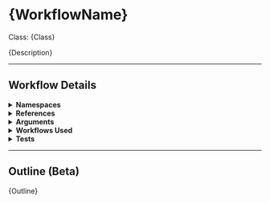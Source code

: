 # {WorkflowName}
Class: {Class}

{Description}

<hr />

## Workflow Details
<details>
    <summary>
    <b>Namespaces</b>
    </summary>
    
{Namespaces}

</details>
<details>
    <summary>
    <b>References</b>
    </summary>

{References}

</details>
<details>
    <summary>
    <b>Arguments</b>
    </summary>

{Arguments}
    
</details>
<details>
    <summary>
    <b>Workflows Used</b>
    </summary>

{WorkflowsUsed}
    
</details>
<details>
    <summary>
    <b>Tests</b>
    </summary>

{Tests}
    
</details>

<hr />

## Outline (Beta)

{Outline}